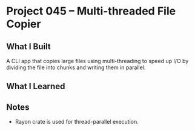 # Project 045 – Multi-threaded File Copier

## What I Built

A CLI app that copies large files using multi-threading to speed up I/O by dividing the file into chunks and writing them in parallel.

## What I Learned

## Notes
* Rayon crate is used for thread-parallel execution.